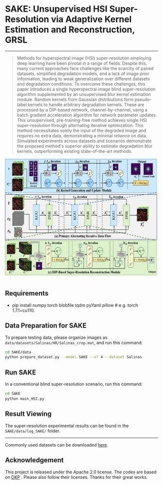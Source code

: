
# SAKE: Unsupervised HSI Super-Resolution via Adaptive Kernel Estimation and Reconstruction, GRSL

 ---

> Methods for hyperspectral image (HSI) super-resolution employing deep learning have been pivotal in a range of fields. Despite this, many current approaches face challenges like the scarcity of paired datasets, simplified degradation models, and a lack of image prior information, leading to weak generalization over different datasets and degradation conditions. To overcome these challenges, this paper introduces a single hyperspectral image blind super-resolution algorithm supplemented by an unsupervised blur kernel estimation module.
Random kernels from Gaussian distributions form pseudo-label kernels to handle arbitrary degradation kernels. These are processed by a DIP-based network, channel-by-channel, using a batch gradient acceleration algorithm for network parameter updates. This unsupervised, pre-training-free method achieves single HSI super-resolution through alternating iterative optimization. This method necessitates solely the input of the degraded image and requires no extra data, demonstrating a minimal reliance on data.
Simulated experiments across datasets and scenarios demonstrate the proposed method's superior ability to estimate degradation blur kernels, outperforming existing state-of-the-art methods.
<p align="center">
   <img height="400" src="./illustrations/flow.png">
</p>

## Requirements
- pip install numpy torch blobfile tqdm pyYaml pillow    # e.g. torch 1.7.1+cu110.

## Data Preparation for SAKE
To prepare testing data, please organize images as `data/datasets/Salinas/HR/Salinas_crop.mat`, and run this command:
```bash
cd SAKE/data
python prepare_dataset.py --model SAKE --sf 4 --dataset Salinas
```

## Run SAKE
In a conventional blind super-resolution scenario, run this command:
```bash
cd SAKE
python main_HSI.py
```
## Result Viewing
The super-resolution experimental results can be found in the `SAKE/data/log_SAKE/` folder.

---

Commonly used datasets can be downloaded [here](https://www.ehu.eus/ccwintco/index.php/Hyperspectral_Remote_Sensing_Scenes).



## Acknowledgement

This project is released under the Apache 2.0 license. The codes are based on [DKP](https://github.com/XYLGroup/DKP) . Please also follow their licenses. Thanks for their great works.


